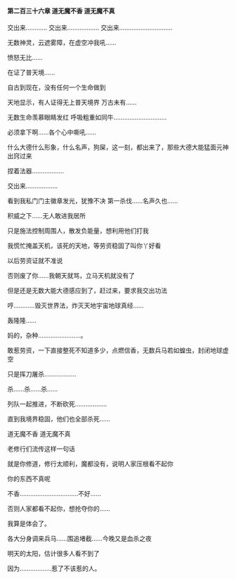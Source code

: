 #### 第二百三十六章 道无魔不香 道无魔不真


交出来…………
交出来………………
交出来…………………………

无数神灵，云遮雾障，在虚空冲我吼……

愤怒无比……

在证了普天境……

自古到现在，没有任何一个生命做到

天地显示，有人证得无上普天境界
万古未有……

无数生命羡慕眼睛发红
呼吸粗重如同牛…………………………

必须拿下啊……各个心中嘶吼……

什么大德什么形象，什么名声，狗屎，这一刻，都出来了，那些大德大能猛面元神出窍过来

捏着法器………………

交出来………………

看到我私门门主徽章发光，犹豫不决
第一杀伐……名声久也……

积威之下……无人敢进我居所

只是施法控制周围人，散发负能量，想利用他们打我

我慌忙掩盖天机，该死的天地，等劳资稳固了叫你丫好看

以后劳资证就不准说

否则废了你……我朝天就骂，立马天机就没有了

但是还是无数大能大德感应到了，赶过来，要求我交出功法

哼…………毁灭世界法，炸灭天地宇宙地球真经……

轰隆隆……

妈的，杂种……………………。

敢惹劳资，一下直接整死不知道多少，点燃信香，无数兵马若如蝗虫，封闭地球虚空

只是挥刀屠杀………………

杀……杀……杀……

列队一起推进，不断砍死………………

直到我境界稳固，他们也全部杀死……

道无魔不香
道无魔不真

老修行们流传这样一句话

就是你修道，修行太顺利，魔都没有，说明人家压根看不起你

你的东西不真呢

不香……………………………不好……

否则人家都看不起你，想抢夺你的……

我算是体会了。

各大分身调来兵马……围追堵截……今晚又是血杀之夜

明天的太阳，估计很多人看不到了

因为………………惹了不该惹的人。

